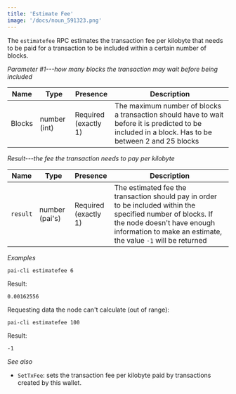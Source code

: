 ```yaml
---
title: 'Estimate Fee'
image: '/docs/noun_591323.png'
---
```


The `estimatefee` RPC estimates the transaction fee per kilobyte that needs to be paid for a transaction to be included within a certain number of blocks.

*Parameter #1---how many blocks the transaction may wait before being included*

| Name    | Type       | Presence                | Description
|---------|------------|-------------------------|-------------
|Blocks | number (int) | Required<br>(exactly 1) | The maximum number of blocks a transaction should have to wait before it is predicted to be included in a block. Has to be between 2 and 25 blocks 

*Result---the fee the transaction needs to pay per kilobyte*

| Name    | Type   | Presence                        | Description
|---------|--------|---------------------------------|-------------
|`result` | number (pai's) | Required<br>(exactly 1) | The estimated fee the transaction should pay in order to be included within the specified number of blocks.  If the node doesn't have enough information to make an estimate, the value `-1` will be returned

*Examples*

```
pai-cli estimatefee 6
```

Result:

```
0.00162556
```

Requesting data the node can't calculate (out of range):

```
pai-cli estimatefee 100
```

Result:

```
-1
```

*See also*

* `SetTxFee`: sets the transaction fee per kilobyte paid by transactions created by this wallet.

